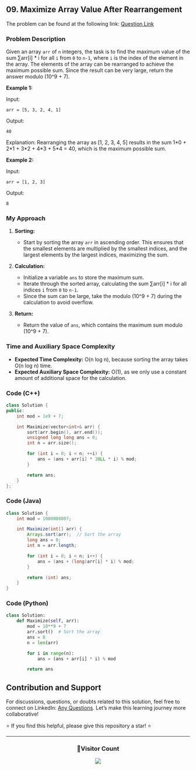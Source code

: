 ## 09. Maximize Array Value After Rearrangement

The problem can be found at the following link: [Question Link](https://www.geeksforgeeks.org/problems/maximize-arrii-of-an-array0026/1)

### Problem Description

Given an array `arr` of `n` integers, the task is to find the maximum value of the sum ∑arr[i] \* i for all `i` from `0` to `n-1`, where `i` is the index of the element in the array. The elements of the array can be rearranged to achieve the maximum possible sum. Since the result can be very large, return the answer modulo \(10^9 + 7\).

**Example 1:**

Input:

```
arr = [5, 3, 2, 4, 1]
```

Output:

```
40
```

Explanation:
Rearranging the array as [1, 2, 3, 4, 5] results in the sum 1\*0 + 2\*1 + 3\*2 + 4\*3 + 5\*4 = 40, which is the maximum possible sum.

**Example 2:**

Input:

```
arr = [1, 2, 3]
```

Output:

```
8
```

### My Approach

1. **Sorting:**

   - Start by sorting the array `arr` in ascending order. This ensures that the smallest elements are multiplied by the smallest indices, and the largest elements by the largest indices, maximizing the sum.

2. **Calculation:**

   - Initialize a variable `ans` to store the maximum sum.
   - Iterate through the sorted array, calculating the sum ∑arr[i] \* i for all indices `i` from `0` to `n-1`.
   - Since the sum can be large, take the modulo \(10^9 + 7\) during the calculation to avoid overflow.

3. **Return:**
   - Return the value of `ans`, which contains the maximum sum modulo \(10^9 + 7\).

### Time and Auxiliary Space Complexity

- **Expected Time Complexity:** O(n log n), because sorting the array takes O(n log n) time.
- **Expected Auxiliary Space Complexity:** O(1), as we only use a constant amount of additional space for the calculation.

### Code (C++)

```cpp
class Solution {
public:
    int mod = 1e9 + 7;

    int Maximize(vector<int>& arr) {
        sort(arr.begin(), arr.end());
        unsigned long long ans = 0;
        int n = arr.size();

        for (int i = 0; i < n; ++i) {
            ans = (ans + arr[i] * 1ULL * i) % mod;
        }

        return ans;
    }
};
```

### Code (Java)

```java
class Solution {
    int mod = 1000000007;

    int Maximize(int[] arr) {
        Arrays.sort(arr);  // Sort the array
        long ans = 0;
        int n = arr.length;

        for (int i = 0; i < n; i++) {
            ans = (ans + (long)arr[i] * i) % mod;
        }

        return (int) ans;
    }
}
```

### Code (Python)

```python
class Solution:
    def Maximize(self, arr):
        mod = 10**9 + 7
        arr.sort()  # Sort the array
        ans = 0
        n = len(arr)

        for i in range(n):
            ans = (ans + arr[i] * i) % mod

        return ans
```

## Contribution and Support

For discussions, questions, or doubts related to this solution, feel free to connect on LinkedIn: [Any Questions](https://www.linkedin.com/in/patel-hetkumar-sandipbhai-8b110525a/). Let’s make this learning journey more collaborative!

⭐ If you find this helpful, please give this repository a star! ⭐

---

<div align="center">
  <h3><b>📍Visitor Count</b></h3>
</div>

<p align="center">
  <img src="https://profile-counter.glitch.me/Hunterdii/count.svg" />
</p>
